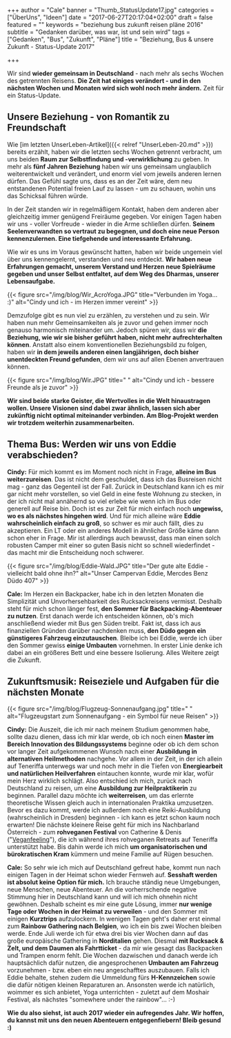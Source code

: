 +++
author = "Cale"
banner = "Thumb_StatusUpdate17.jpg"
categories = ["ÜberUns", "Ideen"]
date = "2017-06-27T20:17:04+02:00"
draft = false
featured = ""
keywords = "beziehung bus zukunft reisen pläne 2016"
subtitle = "Gedanken darüber, was war, ist und sein wird"
tags = ["Gedanken", "Bus", "Zukunft", "Pläne"]
title = "Beziehung, Bus & unsere Zukunft - Status-Update 2017"

+++

Wir sind **wieder gemeinsam in Deutschland** - nach mehr als sechs Wochen des getrennten Reisens. **Die Zeit hat einiges verändert - und in den nächsten Wochen und Monaten wird sich wohl noch mehr ändern.** Zeit für ein Status-Update.<!--more-->

## Unsere Beziehung - von Romantik zu Freundschaft

Wie [im letzten UnserLeben-Artikel]({{< relref "UnserLeben-20.md" >}}) bereits erzählt, haben wir die letzten sechs Wochen getrennt verbracht, um uns beiden **Raum zur Selbstfindung und -verwirklichung** zu geben. In mehr als **fünf Jahren Beziehung** haben wir uns gemeinsam unglaublich weiterentwickelt und verändert, und enorm viel vom jeweils anderen lernen dürfen. Das Gefühl sagte uns, dass es an der Zeit wäre, dem neu entstandenen Potential freien Lauf zu lassen - um zu schauen, wohin uns das Schicksal führen würde.    

In der Zeit standen wir in regelmäßigem Kontakt, haben dem anderen aber gleichzeitig immer genügend Freiräume gegeben. Vor einigen Tagen haben wir uns - voller Vorfreude - wieder in die Arme schließen dürfen. **Seinem Seelenverwandten so vertraut zu begegnen, und doch eine neue Person kennenzulernen. Eine tiefgehende und interessante Erfahrung.**     

Wie wir es uns im Voraus gewünscht hatten, haben wir beide ungemein viel über uns kennengelernt, verstanden und neu entdeckt. **Wir haben neue Erfahrungen gemacht, unserem Verstand und Herzen neue Spielräume gegeben und unser Selbst entfaltet, auf dem Weg des Dharmas, unserer Lebensaufgabe.**     

{{< figure src="/img/blog/Wir_AcroYoga.JPG" title="Verbunden im Yoga... :)" alt="Cindy und ich - im Herzen immer vereint" >}}

Demzufolge gibt es nun viel zu erzählen, zu verstehen und zu sein. Wir haben nun mehr Gemeinsamkeiten als je zuvor und gehen immer noch genauso harmonisch miteinander um. Jedoch spüren wir, dass wir **die Beziehung, wie wir sie bisher geführt haben, nicht mehr aufrechterhalten können**. Anstatt also einem konventionellen Beziehungsbild zu folgen, haben wir **in dem jeweils anderen einen langjährigen, doch bisher unentdeckten Freund gefunden**, dem wir uns auf allen Ebenen anvertrauen können.     

{{< figure src="/img/blog/Wir.JPG" title=" " alt="Cindy und ich - bessere Freunde als je zuvor" >}}

**Wir sind beide starke Geister, die Wertvolles in die Welt hinaustragen wollen. Unsere Visionen sind dabei zwar ähnlich, lassen sich aber zukünftig nicht optimal miteinander verbinden. Am Blog-Projekt werden wir trotzdem weiterhin zusammenarbeiten.**

## Thema Bus: Werden wir uns von Eddie verabschieden?

**Cindy:** Für mich kommt es im Moment noch nicht in Frage, **alleine im Bus weiterzureisen**. Das ist nicht dem geschuldet, dass ich das Busreisen nicht mag - ganz das Gegenteil ist der Fall. Zurück in Deutschland kann ich es mir gar nicht mehr vorstellen, so viel Geld in eine feste Wohnung zu stecken, in der ich nicht mal annähernd so viel erlebe wie wenn ich im Bus oder generell auf Reise bin. Doch ist es zur Zeit für mich einfach noch **ungewiss, wo es als nächstes hingehen wird**. Und für mich alleine wäre **Eddie wahrscheinlich einfach zu groß**, so schwer es mir auch fällt, dies zu akzeptieren. Ein LT oder ein anderes Modell in ähnlicher Größe käme dann schon eher in Frage. Mir ist allerdings auch bewusst, dass man einen solch robusten Camper mit einer so guten Basis nicht so schnell wiederfindet - das macht mir die Entscheidung noch schwerer. 

{{< figure src="/img/blog/Eddie-Wald.JPG" title="Der gute alte Eddie - vielleicht bald ohne ihn?"
alt="Unser Campervan Eddie, Mercdes Benz Düdo 407" >}}

**Cale:** Im Herzen ein Backpacker, habe ich in den letzten Monaten die Simplizität und Unvorhersehbarkeit des Rucksackreisens vermisst. Deshalb steht für mich schon länger fest, **den Sommer für Backpacking-Abenteuer zu nutzen**. Erst danach werde ich entscheiden können, ob's mich anschließend wieder mit Bus gen Süden treibt. Fakt ist, dass ich aus finanziellen Gründen darüber nachdenken muss, **den Düdo gegen ein günstigeres Fahrzeug einzutauschen**. Bleibe ich bei Eddie, werde ich über den Sommer gewiss **einige Umbauten** vornehmen. In erster Linie denke ich dabei an ein größeres Bett und eine bessere Isolierung. Alles Weitere zeigt die Zukunft. 

## Zukunftsmusik: Reiseziele und Aufgaben für die nächsten Monate

{{< figure src="/img/blog/Flugzeug-Sonnenaufgang.jpg" title=" "
alt="Flugzeugstart zum Sonnenaufgang - ein Symbol für neue Reisen" >}}  

**Cindy:** Die Auszeit, die ich mir nach meinem Studium genommen habe, sollte dazu dienen, dass ich mir klar werde, ob ich noch einen **Master im Bereich Innovation des Bildungssystems** beginne oder ob ich dem schon vor langer Zeit aufgekommenen Wunsch nach einer **Ausbildung in alternativen Heilmethoden** nachgehe. Vor allem in der Zeit, in der ich allein auf Teneriffa unterwegs war und noch mehr in die Tiefen von **Energiearbeit und natürlichen Heilverfahren** eintauchen konnte, wurde mir klar, wofür mein Herz wirklich schlägt. Also entschied ich mich, zurück nach Deutschland zu reisen, um eine **Ausbildung zur Heilpraktikerin** zu beginnen. Parallel dazu möchte ich **weiterreisen**, um das erlernte theoretische Wissen gleich auch in internationalen Praktika umzusetzen. Bevor es dazu kommt, werde ich außerdem noch eine Reiki-Ausbildung (wahrscheinlich in Dresden) beginnen - ich kann es jetzt schon kaum noch erwarten! Die nächste kleinere Reise geht für mich ins Nachbarland Österreich - zum **rohveganen Festival** von Catherine & Denis ("[Veganfeeling](https://www.youtube.com/user/veganfeeling)"), die ich während ihres rohveganen Retreats auf Teneriffa unterstützt habe.  Bis dahin werde ich mich **um organisatorischen und bürokratischen Kram** kümmern und meine Familie auf Rügen besuchen. 

**Cale:** So sehr wie ich mich auf Deutschland gefreut habe, kommt nun nach einigen Tagen in der Heimat schon wieder Fernweh auf. **Sesshaft werden ist absolut keine Option für mich.** Ich brauche ständig neue Umgebungen, neue Menschen, neue Abenteuer. An die vorherrschende negative Stimmung hier in Deutschland kann und will ich mich ohnehin nicht gewöhnen. Deshalb scheint es mir eine gute Lösung, immer **nur wenige Tage oder Wochen in der Heimat zu verweilen** - und den Sommer mit einigen **Kurztrips** aufzulockern. In wenigen Tagen geht's daher erst einmal zum **Rainbow Gathering nach Belgien**, wo ich ein bis zwei Wochen bleiben werde. Ende Juli werde ich für etwa drei bis vier Wochen dann auf das große europäische Gathering in **Norditalien** gehen. Diesmal **mit Rucksack & Zelt, und dem Daumen als Fahrtticket** - da mir wie gesagt das Backpacken und Trampen enorm fehlt. Die Wochen dazwischen und danach werde ich hauptsächlich dafür nutzen, die angesprochenen **Umbauten am Fahrzeug** vorzunehmen - bzw. eben ein neu angeschafftes auszubauen. Falls ich Eddie behalte, stehen zudem die Ummeldung fürs **H-Kennzeichen** sowie die dafür nötigen kleinen Reparaturen an. Ansonsten werde ich natürlich, woimmer es sich anbietet, Yoga unterrichten - zuletzt auf dem Moshair Festival, als nächstes "somewhere under the rainbow"... :-)



**Wie du also siehst, ist auch 2017 wieder ein aufregendes Jahr. Wir hoffen, du kannst mit uns den neuen Abenteuern entgegenfiebern! Bleib gesund :)** 
